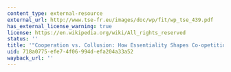 ```yaml
---
content_type: external-resource
external_url: http://www.tse-fr.eu/images/doc/wp/fit/wp_tse_439.pdf
has_external_license_warning: true
license: https://en.wikipedia.org/wiki/All_rights_reserved
status: ''
title: '"Cooperation vs. Collusion: How Essentiality Shapes Co-opetition." (PDF)'
uid: 718a0775-efe7-4f06-994d-efa204a33a52
wayback_url: ''
---
```

